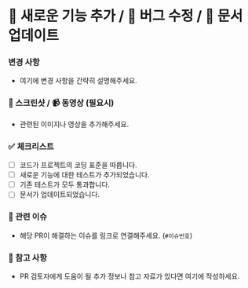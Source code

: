 # 🚀 새로운 기능 추가 / 🐛 버그 수정 / 📝 문서 업데이트

### 변경 사항
- 여기에 변경 사항을 간략히 설명해주세요.

### 📸 스크린샷 / 📹 동영상 (필요시)
- 관련된 이미지나 영상을 추가해주세요.

### ✅ 체크리스트
- [ ] 코드가 프로젝트의 코딩 표준을 따릅니다.
- [ ] 새로운 기능에 대한 테스트가 추가되었습니다.
- [ ] 기존 테스트가 모두 통과합니다.
- [ ] 문서가 업데이트되었습니다.

### 📄 관련 이슈
- 해당 PR이 해결하는 이슈를 링크로 연결해주세요. (`#이슈번호`)

### 🔗 참고 사항
- PR 검토자에게 도움이 될 추가 정보나 참고 자료가 있다면 여기에 작성하세요.

